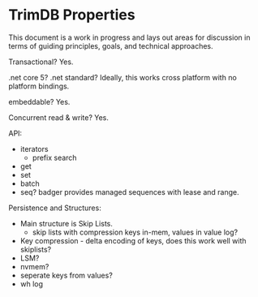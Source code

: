 
TrimDB Properties
==

This document is a work in progress and lays out areas for discussion in terms of guiding principles, goals, and technical approaches.

Transactional? Yes.

.net core 5? .net standard? Ideally, this works cross platform with no platform bindings.

embeddable? Yes.

Concurrent read & write? Yes.

API:
 - iterators
    - prefix search
 - get
 - set
 - batch
 - seq? badger provides managed sequences with lease and range. 


Persistence and Structures:
  - Main structure is Skip Lists. 
     - skip lists with compression keys in-mem, values in value log?
  - Key compression - delta encoding of keys, does this work well with skiplists?
  - LSM? 
  - nvmem?
  - seperate keys from values?
  - wh log


